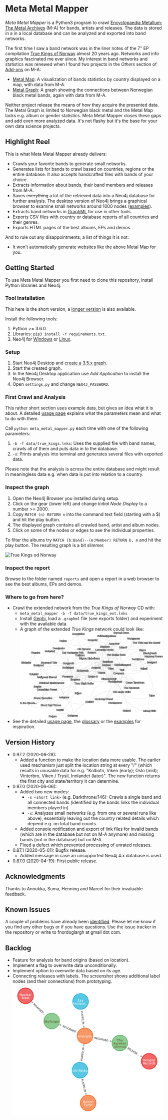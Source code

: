 # Meta Metal Mapper

_Meta Metal Mapper_ is a Python3 program to crawl
[Encyclopaedia Metallum: The Metal Archives](https://www.metal-archives.com/)
(M-A) for bands, artists and releases. The data is stored in a in a local 
database and can be analyzed and exported into band networks.

The first time I saw a band network was in the liner notes of the 7" EP
compilation
[True Kings of Norway](https://www.metal-archives.com/albums/Immortal/True_Kings_of_Norway/111142)
almost 20 years ago. Networks and info graphics fascinated me ever since. My
interest in band networks and statistics was renewed when I found two projects
in the _Others_ section of [Add-ons](https://www.metal-archives.com/content/tools)
on M-A:

* [Metal Map](https://metal-map.com/): A visualization of bands statistics by
  country displayed on a map, with data from M-A.
* [Metal Graph](http://metal-graph.com/): A graph showing the connections
  between Norwegian black metal bands, again with data from M-A.

Neither project release the means of _how_ they acquire the presented data. The
Metal Graph is limited to Norwegian black metal and the Metal Map lacks e.g.
album or gender statistics. Meta Metal Mapper closes these gaps and add even
more analyzed data. It's not flashy but it's the base for your own data science
projects.

## Highlight Reel

This is what Meta Metal Mapper already delivers:

* Crawls your favorite bands to generate small networks. 
* Generates lists for bands to crawl based on countries, regions or the entire
  database.  It also accepts handcrafted files with bands of your choice.
* Extracts information about bands, their band members and releases from M-A.
* Saves ~~everything~~ a lot of the retrieved data into a Neo4j database for
  further analysis.  The desktop version of Neo4j brings a graphical browser to
  examine small networks around 1000 nodes
  ([examples](documentation/EXAMPLES.md)).
* Extracts band networks in [GraphML](http://graphml.graphdrawing.org/) for use
  in other tools.
* Exports CSV files with country or database reports of all countries and their
  genres.
* Exports HTML pages of the best albums, EPs and demos.

And to rule out any disappointments; a list of things it is not:

* It won't automatically generate websites like the above Metal Map for you.

## Getting Started

To use Meta Metal Mapper you first need to clone this repository, install
Python libraries and Neo4j.

### Tool Installation

This here is the short version, a [longer version](documentation/GETTING_STARTED.md)
is also available.

Install the following tools:

1. Python >= 3.6.0.
2. Libraries: `pip3 install -r requirements.txt`.
3. Neo4j for [Windows](https://neo4j.com/download/) or
   [Linux](https://neo4j.com/docs/operations-manual/current/installation/linux/debian/).

### Setup

1. Start Neo4j Desktop and [create a 3.5.x graph](documentation/USAGE.md).
2. Start the created graph.
3. In the Neo4j Desktop application use _Add Application_ to install the Neo4j
   Browser.
4. Open `settings.py` and change `NEO4J_PASSWORD`.

### First Crawl and Analysis

This rather short section uses example data, but gives an idea what it is
about. A detailed [usage page](documentation/USAGE.md) explains what the 
parameters mean and what to do with them.

Call `python meta_metal_mapper.py` each time with one of the following
parameters:

1. `-b -f data/true_kings.lnks`: Uses the supplied file with band names, crawls
  all of them and puts data in to the database.
2. `-x`: Prints analysis into terminal and generates several files with 
  exported data.

Please note that the analysis is across the entire database and might result in
meaningless data e.g. when data is put into relation to a country.

### Inspect the graph

1. Open the Neo4j Browser you installed during setup.
2. Click on the gear (lower left) and change _Initial Node Display_ to a number
  \>= 2000.
3. Copy `MATCH (n) RETURN n` into the command text field (starting with a $) 
  and hit the play button.
4. The displayed graph contains all crawled band, artist and album nodes.
5. Click on some of the nodes or edges to see the individual properties.

To filter the albums try `MATCH (b:Band)--(m:Member) RETURN b, m` and hit the
play button. The resulting graph is a bit slimmer.

![True Kings od Norway](img/true_kings.svg)

### Inspect the report

Browse to the folder named `reports` and open a report in a web browser to see
the best albums, EPs and demos.

### Where to go from here?

* Crawl the extended network from the _True Kings of Norway_ CD with:
  * `meta_metal_mapper -b -f data/true_kings_ext.lnks`
  * Install [Gephi](documentation/GEPHI_HOWTO.md), load a `.graphml` file (see
    exports folder) and experiment with the available data.
  * A graph of the extended _True Kings_ network could look like:
  ![True Kings of Norway](img/true_kings_ext.svg)
* See the detailed [usage page](documentation/USAGE.md), the
  [glossary](documentation/GLOSSARY.md) or the
  [examples](documentation/EXAMPLES.md) for inspiration.

## Version History

* 0.97.2 (2020-06-28):
  * Added a function to make the location data more usable. The earlier used
    mechanism just split the location string at every "/" (which results in
    unusable data for e.g. "Kolbotn, Viken (early); Oslo (mid); Vinterbro,
    Viken / Trysil, Innlandet (later)". The new function returns the first
    city and state/territory it can determine. 
* 0.97.0 (2020-06-06):
  * Added two new modes:
    * `-s <short link>` (e.g. Darkthrone/146): Crawls a single band and all
      connected bands (identified by the bands links the individual members
      played in).
    * `-x`: Analyzes small networks (e.g. from one or several runs like above),
      essentially leaving out the country related details which depend e.g. on
      total band counts.
  * Added console notification and export of link files for invalid bands 
    (which are in the database but not on M-A anymore) and missing bands (not
    in the database) but on M-A.
  * Fixed a defect which prevented processing of unrated releases.
* 0.87.1 (2020-05-01): Bugfix release.
    * Added message in case an unsupported Neo4j 4.x database is used.
* 0.87.0 (2020-04-19): First public release.

## Acknowledgments

Thanks to Annukka, Suma, Henning and Marcel for their invaluable feedback.

## Known Issues

A couple of problems have already been [identified](documentation/ISSUES.md).
Please let me know if you find any other bugs or if you have questions. Use the
issue tracker in the repository or write to fnordoglargh at gmail dot com.

## Backlog

* Feature for analysis for band origins (based on location).
* Implement a flag to overwrite data unconditionally.
* Implement option to overwrite data based on its age.
* Connecting releases with labels. The screenshot shows additional label nodes
  (and their connections) from prototyping.
  ![Prototype including labels and Albums](img/intro_graph_2.png)

